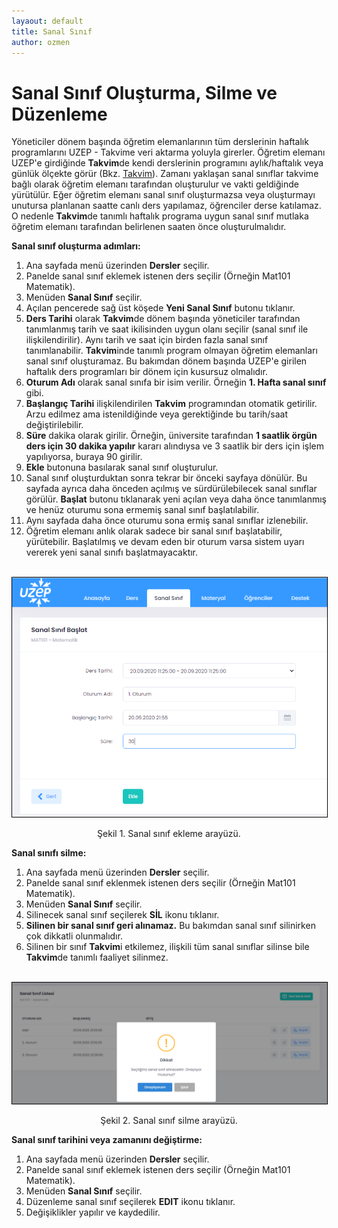 ```yaml
---
layaout: default
title: Sanal Sınıf
author: ozmen
---
```

# Sanal Sınıf Oluşturma, Silme ve Düzenleme

Yöneticiler dönem başında öğretim elemanlarının tüm derslerinin haftalık programlarını UZEP - Takvime veri aktarma yoluyla girerler. Öğretim elemanı UZEP'e girdiğinde **Takvim**de kendi derslerinin programını aylık/haftalık veya günlük ölçekte görür (Bkz. [Takvim](/takvim.html)). Zamanı yaklaşan sanal sınıflar takvime bağlı olarak öğretim elemanı tarafından oluşturulur ve vakti geldiğinde yürütülür. Eğer öğretim elemanı sanal sınıf oluşturmazsa veya oluşturmayı unutursa planlanan saatte canlı ders yapılamaz, öğrenciler derse katılamaz. O nedenle **Takvim**de tanımlı haftalık programa uygun sanal sınıf mutlaka öğretim elemanı tarafından belirlenen saaten önce oluşturulmalıdır.  

**Sanal sınıf oluşturma adımları:**<br>
1. Ana sayfada menü üzerinden **Dersler** seçilir.<br>
2. Panelde sanal sınıf eklemek istenen ders seçilir (Örneğin Mat101 Matematik).<br>
3. Menüden **Sanal Sınıf** seçilir.<br>
4. Açılan pencerede sağ üst köşede **Yeni Sanal Sınıf** butonu tıklanır. <br>
5. **Ders Tarihi** olarak **Takvim**de dönem başında yöneticiler tarafından tanımlanmış tarih ve saat ikilisinden uygun olanı seçilir (sanal sınıf ile ilişkilendirilir). Aynı tarih ve saat için birden fazla sanal sınıf tanımlanabilir. **Takvim**inde tanımlı program olmayan öğretim elemanları sanal sınıf oluşturamaz. Bu bakımdan dönem başında UZEP'e girilen haftalık ders programları bir dönem için kusursuz olmalıdır. <br>
6. **Oturum Adı** olarak sanal sınıfa bir isim verilir. Örneğin **1. Hafta sanal sınıf** gibi.<br>
7. **Başlangıç Tarihi** ilişkilendirilen **Takvim** programından otomatik getirilir. Arzu edilmez ama istenildiğinde veya gerektiğinde bu tarih/saat değiştirilebilir.<br>
8. **Süre** dakika olarak girilir. Örneğin, üniversite tarafından **1 saatlik örgün ders için 30 dakika yapılır** kararı alındıysa ve 3 saatlik bir ders için işlem yapılıyorsa, buraya 90 girilir.<br>
9. **Ekle** butonuna basılarak sanal sınıf oluşturulur.<br>
10. Sanal sınıf oluşturduktan sonra tekrar bir önceki sayfaya dönülür. Bu sayfada ayrıca daha önceden açılmış ve sürdürülebilecek sanal sınıflar görülür. **Başlat** butonu tıklanarak yeni açılan veya daha önce tanımlanmış ve henüz oturumu sona ermemiş sanal sınıf başlatılabilir. <br>
11. Aynı sayfada daha önce oturumu sona ermiş sanal sınıflar izlenebilir.<br>
12. Öğretim elemanı anlık olarak sadece bir sanal sınıf başlatabilir, yürütebilir. Başlatılmış ve devam eden bir oturum varsa sistem uyarı vererek yeni sanal sınıfı başlatmayacaktır. <br>

<br><img style="border:1px solid black" src="assets/images/yssinif.png"/>
<p style="text-align: center;">Şekil 1. Sanal sınıf ekleme arayüzü. </p>


**Sanal sınıfı silme:**<br>
1. Ana sayfada menü üzerinden **Dersler** seçilir.<br>
2. Panelde sanal sınıf eklenmek istenen ders seçilir (Örneğin Mat101 Matematik).<br>
3. Menüden **Sanal Sınıf** seçilir.<br>
4. Silinecek sanal sınıf seçilerek **SİL** ikonu tıklanır.<br>
5. **Silinen bir sanal sınıf geri alınamaz.** Bu bakımdan sanal sınıf silinirken çok dikkatli olunmalıdır. <br>
6. Silinen bir sınıf **Takvim**i etkilemez, ilişkili tüm sanal sınıflar silinse bile **Takvim**de tanımlı faaliyet silinmez.<br>


<br><img style="border:1px solid black" src="assets/images/silme.png"/> <br> 
<p style="text-align: center;">Şekil 2. Sanal sınıf silme arayüzü. </p>

**Sanal sınıf tarihini veya zamanını değiştirme:** <br>
1. Ana sayfada menü üzerinden **Dersler** seçilir.
2. Panelde sanal sınıf eklemek istenen ders seçilir (Örneğin Mat101 Matematik).
3. Menüden **Sanal Sınıf** seçilir.
4. Düzenleme sanal sınıf seçilerek **EDIT** ikonu tıklanır.<br>
5. Değişiklikler yapılır ve kaydedilir.<br>


